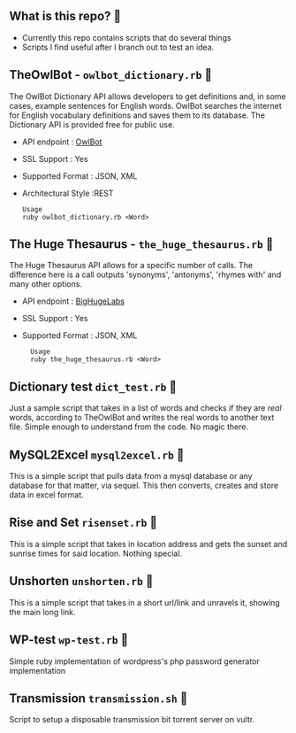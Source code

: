 
## What is this repo? :notebook:
- Currently this repo contains scripts that do several things
- Scripts I find useful after I branch out to test an idea.


## TheOwlBot  - ```owlbot_dictionary.rb``` :memo:
The OwlBot Dictionary API allows developers to get definitions and, in some cases, example sentences for English words. OwlBot searches the internet for English vocabulary definitions and saves them to its database. The Dictionary API is provided free for public use.
- API endpoint : [OwlBot](https://owlbot.info/)
- SSL Support : Yes
- Supported Format : JSON, XML
- Architectural Style :REST

      Usage
      ruby owlbot_dictionary.rb <Word>



## The Huge Thesaurus - ```the_huge_thesaurus.rb``` :memo:
The Huge Thesaurus API allows for a specific number of calls. The difference here is a call outputs 'synonyms', 'antonyms', 'rhymes with' and many other options.
- API endpoint : [BigHugeLabs](https://words.bighugelabs.com)
- SSL Support : Yes
- Supported Format : JSON, XML

        Usage
        ruby the_huge_thesaurus.rb <Word>



## Dictionary test  ```dict_test.rb``` :memo:
Just a sample script that takes in a list of words and checks if they are *real* words, according to TheOwlBot and writes the real words to another text file. Simple enough to understand from the code. No magic there.


## MySQL2Excel  ```mysql2excel.rb``` :memo:
This is a simple script that pulls data from a mysql database or any database for that matter, via sequel.
This then converts, creates and store data in excel format.


## Rise and Set  ```risenset.rb``` :memo:
This is a simple script that takes in location address and gets the sunset and sunrise times for said location.
Nothing special.

## Unshorten  ```unshorten.rb``` :memo:
This is a simple script that takes in a short url/link and unravels it, showing the main long link.

## WP-test ```wp-test.rb``` :memo:
Simple ruby implementation of wordpress's php password generator implementation

## Transmission ```transmission.sh``` :memo:
Script to setup a disposable transmission bit torrent server on vultr.
